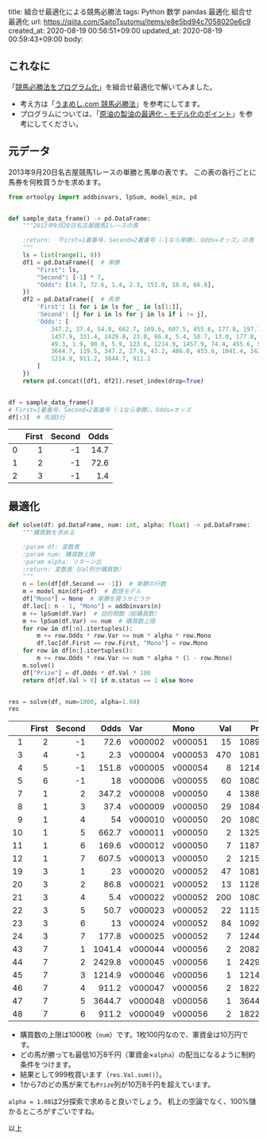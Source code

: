 title: 組合せ最適化による競馬必勝法
tags: Python 数学 pandas 最適化 組合せ最適化
url: https://qiita.com/SaitoTsutomu/items/e8e5bd94c7058020e6c9
created_at: 2020-08-19 00:56:51+09:00
updated_at: 2020-08-19 00:59:43+09:00
body:

## これなに

「[競馬必勝法をプログラム化](https://qiita.com/naonao_py/items/019b15876e3ef02d92f2)」を組合せ最適化で解いてみました。

- 考え方は「[うまめし.com 競馬必勝法](https://www.umameshi.com/info/0011.html)」を参考にしてます。
- プログラムについては、「[原油の製油の最適化 - モデル化のポイント](https://qiita.com/SaitoTsutomu/items/e3ef218b78fd859b4aeb#%E3%83%A2%E3%83%87%E3%83%AB%E5%8C%96%E3%81%AE%E3%83%9D%E3%82%A4%E3%83%B3%E3%83%88)」を参考にしてください。

## 元データ

2013年9月20日名古屋競馬1レースの単勝と馬単の表です。
この表の各行ごとに馬券を何枚買うかを求めます。

```py
from ortoolpy import addbinvars, lpSum, model_min, pd


def sample_data_frame() -> pd.DataFrame:
    """2013年9月20日名古屋競馬1レースの表

    :return: 「First=1着番号、Second=2着番号（-1なら単勝）、Odds=オッズ」の表
    """
    ls = list(range(1, 8))
    df1 = pd.DataFrame({  # 単勝
        "First": ls,
        "Second": [-1] * 7,
        "Odds": [14.7, 72.6, 1.4, 2.3, 151.8, 18.0, 66.8],
    })
    df2 = pd.DataFrame({  # 馬単
        'First': [i for i in ls for _ in ls[1:]],
        'Second': [j for i in ls for j in ls if i != j],
        'Odds': [
            347.2, 37.4, 54.0, 662.7, 169.6, 607.5, 455.6, 177.8, 197.1,
            1457.9, 331.4, 2429.8, 23.0, 86.8, 5.4, 50.7, 13.0, 177.8, 10.3,
            49.3, 1.9, 90.0, 5.9, 123.6, 1214.9, 1457.9, 74.4, 455.6, 560.8,
            3644.7, 119.5, 347.2, 27.6, 43.2, 486.0, 455.6, 1041.4, 2429.8,
            1214.9, 911.2, 3644.7, 911.2
        ]
    })
    return pd.concat([df1, df2]).reset_index(drop=True)


df = sample_data_frame()
# First=1着番号、Second=2着番号（-1なら単勝）、Odds=オッズ
df[:3]  # 先頭3行
```

|    |   First |   Second |   Odds |
|---:|--------:|---------:|-------:|
|  0 |       1 |       -1 |   14.7 |
|  1 |       2 |       -1 |   72.6 |
|  2 |       3 |       -1 |    1.4 |

## 最適化

```py
def solve(df: pd.DataFrame, num: int, alpha: float) -> pd.DataFrame:
    """購買数を求める

    :param df: 変数表
    :param num: 購買数上限
    :param alpha: リターン比
    :return: 変数表（Val列が購買数）
    """
    n = len(df[df.Second == -1])  # 単勝の行数
    m = model_min(dfi=df)  # 数理モデル
    df["Mono"] = None  # 単勝を買うかどうか
    df.loc[: n - 1, "Mono"] = addbinvars(n)
    m += lpSum(df.Var)  # 目的関数（総購買数）
    m += lpSum(df.Var) <= num  # 購買数上限
    for row in df[:n].itertuples():
        m += row.Odds * row.Var >= num * alpha * row.Mono
        df.loc[df.First == row.First, "Mono"] = row.Mono
    for row in df[n:].itertuples():
        m += row.Odds * row.Var >= num * alpha * (1 - row.Mono)
    m.solve()
    df["Prize"] = df.Odds * df.Val * 100
    return df[df.Val > 0] if m.status == 1 else None


res = solve(df, num=1000, alpha=1.08)
res
```

|    |   First |   Second |   Odds | Var     | Mono    |   Val |   Prize |
|---:|--------:|---------:|-------:|:--------|:--------|------:|--------:|
|  1 |       2 |       -1 |   72.6 | v000002 | v000051 |    15 |  108900 |
|  3 |       4 |       -1 |    2.3 | v000004 | v000053 |   470 |  108100 |
|  4 |       5 |       -1 |  151.8 | v000005 | v000054 |     8 |  121440 |
|  5 |       6 |       -1 |   18   | v000006 | v000055 |    60 |  108000 |
|  7 |       1 |        2 |  347.2 | v000008 | v000050 |     4 |  138880 |
|  8 |       1 |        3 |   37.4 | v000009 | v000050 |    29 |  108460 |
|  9 |       1 |        4 |   54   | v000010 | v000050 |    20 |  108000 |
| 10 |       1 |        5 |  662.7 | v000011 | v000050 |     2 |  132540 |
| 11 |       1 |        6 |  169.6 | v000012 | v000050 |     7 |  118720 |
| 12 |       1 |        7 |  607.5 | v000013 | v000050 |     2 |  121500 |
| 19 |       3 |        1 |   23   | v000020 | v000052 |    47 |  108100 |
| 20 |       3 |        2 |   86.8 | v000021 | v000052 |    13 |  112840 |
| 21 |       3 |        4 |    5.4 | v000022 | v000052 |   200 |  108000 |
| 22 |       3 |        5 |   50.7 | v000023 | v000052 |    22 |  111540 |
| 23 |       3 |        6 |   13   | v000024 | v000052 |    84 |  109200 |
| 24 |       3 |        7 |  177.8 | v000025 | v000052 |     7 |  124460 |
| 43 |       7 |        1 | 1041.4 | v000044 | v000056 |     2 |  208280 |
| 44 |       7 |        2 | 2429.8 | v000045 | v000056 |     1 |  242980 |
| 45 |       7 |        3 | 1214.9 | v000046 | v000056 |     1 |  121490 |
| 46 |       7 |        4 |  911.2 | v000047 | v000056 |     2 |  182240 |
| 47 |       7 |        5 | 3644.7 | v000048 | v000056 |     1 |  364470 |
| 48 |       7 |        6 |  911.2 | v000049 | v000056 |     2 |  182240 |

- 購買数の上限は1000枚（`num`）です。1枚100円なので、軍資金は10万円です。
- どの馬が勝っても最低10万8千円（軍資金×`alpha`）の配当になるように制約条件をつけます。
- 結果として999枚買います（`res.Val.sum()`）。
- 1から7のどの馬が来ても`Prize`列が10万8千円を超えています。

`alpha = 1.08`は2分探索で求めると良いでしょう。
机上の空論でなく、100%儲かるところがすごいですね。

以上



